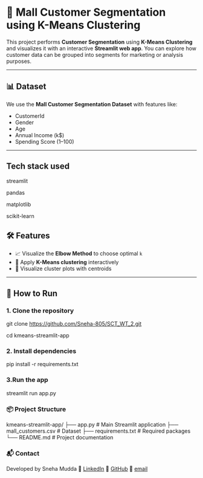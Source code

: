 # 🧠 Mall Customer Segmentation using K-Means Clustering

This project performs **Customer Segmentation** using **K-Means Clustering** and visualizes it with an interactive **Streamlit web app**. You can explore how customer data can be grouped into segments for marketing or analysis purposes.

---

## 📊 Dataset

We use the **Mall Customer Segmentation Dataset** with features like:
- CustomerId
- Gender
- Age
- Annual Income (k$)
- Spending Score (1–100)

---
## Tech stack used
streamlit

pandas

matplotlib

scikit-learn

## 🛠️ Features

- 📈 Visualize the **Elbow Method** to choose optimal `k`
- 🧮 Apply **K-Means clustering** interactively
- 🎨 Visualize cluster plots with centroids

---

## 🚀 How to Run

### 1. Clone the repository

git clone https://github.com/Sneha-805/SCT_WT_2.git

cd kmeans-streamlit-app

### 2. Install dependencies
pip install -r requirements.txt

### 3.Run the app
streamlit run app.py

### 📦 Project Structure
kmeans-streamlit-app/
├── app.py              # Main Streamlit application
├── mall_customers.csv  # Dataset 
├── requirements.txt    # Required packages
└── README.md           # Project documentation

### 📬 Contact
Developed by Sneha Mudda
🔗 [LinkedIn](https://www.linkedin.com/in/sneha-mudda-b57819282/)
🔗 [GitHub](https://github.com/Sneha-805/)
📧 [email](muddasneha123@gmail.com)
